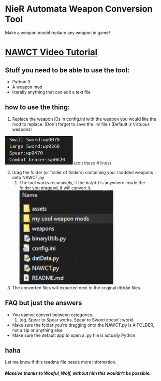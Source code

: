 # NieR Automata Weapon Conversion Tool

Make a weapon model replace any weapon in game!

# [NAWCT Video Tutorial](https://youtu.be/eP58KMZsqKI)

## Stuff you need to be able to use the tool:
- Python 3
- A weapon mod
- literally anything that can edit a text file

## how to use the thing:
1. Replace the weapon IDs in config.ini with the weapon you would like the mod to replace. (Don't forget to save the .ini file.) (Default is Virtuous weapons)

![The lines you need to edit in config.ini](/assets/weaponsintheconfigfile.png) (edit these 4 lines)

2. Drag the folder (or folder of folders) containing your modded weapons onto NAWCT.py
    1. The tool works recursively, if the dat/dtt is anywhere inside the folder you dragged, it will convert it.
![gif of me dragging mods onto the script](/assets/giffornawct.gif)
3. The converted files will exported next to the original dtt/dat files.

## FAQ but just the answers
- You cannot convert between categories. 
    1. (eg. Spear to Spear works, Spear to Sword doesn't work)
- Make sure the folder you're dragging onto the NAWCT.py is A FOLDER, not a zip or anything else 
- Make sure the default app to open a .py file is actually Python

## haha
Let me know if this readme file needs more information.

##### Massive thanks to Woeful_Wolf, without him this wouldn't be possible.
